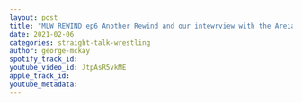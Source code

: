 ```yaml
---
layout: post
title: "MLW REWIND ep6 Another Rewind and our intewrview with the Areial Artist Zenshi"
date: 2021-02-06
categories: straight-talk-wrestling
author: george-mckay
spotify_track_id: 
youtube_video_id: JtpAsR5vkME
apple_track_id: 
youtube_metadata: 
---
```

